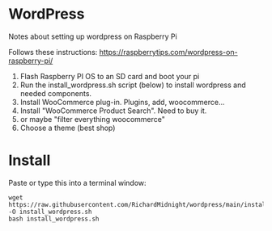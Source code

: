# WordPress

Notes about setting up wordpress on Raspberry Pi

Follows these instructions:  https://raspberrytips.com/wordpress-on-raspberry-pi/

1) Flash Raspberry PI OS to an SD card and boot your pi
2) Run the install_wordpress.sh script (below) to install wordpress and needed components.
3) Install WooCommerce plug-in.  Plugins, add, woocommerce...
4) Install "WooCommerce Product Search".  Need to buy it.
5) or maybe "filter everything woocommerce"
6) Choose a theme (best shop)


# Install

Paste or type this into a terminal window:

    
    wget https://raw.githubusercontent.com/RichardMidnight/wordpress/main/install_wordpress.sh -O install_wordpress.sh
    bash install_wordpress.sh
 
